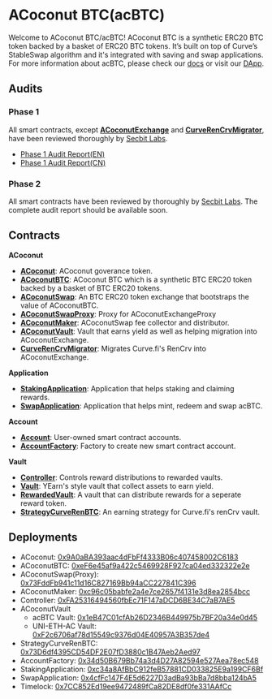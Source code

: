 # ACoconut BTC(acBTC)

Welcome to ACoconut BTC/acBTC! ACoconut BTC is a synthetic ERC20 BTC token backed by a basket of ERC20 BTC tokens. It’s built on top of Curve’s StableSwap algorithm and it's integrated with saving and swap applications. For more information about acBTC, please check our [docs](https://docs.acbtc.fi/) or visit our [DApp](https://app.acbtc.fi/).

## Audits
### Phase 1
All smart contracts, except [**ACoconutExchange**](./contracts/acoconut/ACoconutExchange.sol) and [**CurveRenCrvMigrator**](./contracts/acoconut/CurveRenCrvMigrator.sol), have been reviewed thoroughly by [Secbit Labs](https://secbit.io/).
 - [Phase 1 Audit Report(EN)](./audits/acBTC_Phase_One_Report_EN.pdf)
 - [Phase 1 Audit Report(CN)](./audits/acBTC_Phase_One_Report_CN.pdf)

### Phase 2
All smart contracts have been reviewed by thoroughly by [Secbit Labs](https://secbit.io/). The complete audit report should be available soon.

## Contracts

**ACoconut**
- [**ACoconut**](./contracts/acoconut/ACoconut.sol): ACoconut goverance token.
- [**ACoconutBTC**](./contracts/acoconut/ACoconutBTC.sol): ACoconut BTC which is a synthetic BTC ERC20 token backed by a basket of BTC ERC20 tokens.
- [**ACoconutSwap**](./contracts/acoconut/ACoconutSwap.sol): An BTC ERC20 token exchange that bootstraps the value of ACoconutBTC.
- [**ACoconutSwapProxy**](./contracts/acoconut/ACoconutSwapProxy.sol): Proxy for ACoconutExchangeProxy
- [**ACoconutMaker**](./contracts/acoconut/ACoconutMaker.sol): ACoconutSwap fee collector and distributor.
- [**ACoconutVault**](./contracts/acoconut/ACoconutVault.sol): Vault that earns yield as well as helping migration into ACoconutExchange.
- [**CurveRenCrvMigrator**](./contracts/acoconut/CurveRenCrvMigrator.sol): Migrates Curve.fi's RenCrv into ACoconutExchange.

**Application**
- [**StakingApplication**](./contracts/applications/StakingApplication.sol): Application that helps staking and claiming rewards.
- [**SwapApplication**](./contracts/applications/SwapApplication.sol): Application that helps mint, redeem and swap acBTC.

**Account**
- [**Account**](./contracts/account/Account.sol): User-owned smart contract accounts.
- [**AccountFactory**](./contracts/account/AccountFactory.sol): Factory to create new smart contract account.

**Vault**
- [**Controller**](./contracts/libraries/vaults/Controller.sol): Controls reward distributions to rewarded vaults.
- [**Vault**](./contracts/libraries/vaults/Vault.sol): YEarn's style vault that collect assets to earn yield.
- [**RewardedVault**](./contracts/libraries/vaults/RewardedVault.sol): A vault that can distribute rewards for a seperate reward token.
- [**StrategyCurveRenBTC**](./contracts/libraries/vaults/StrategyCurveRenBTC.sol): An earning strategy for Curve.fi's renCrv vault.
  
## Deployments
- ACoconut: [0x9A0aBA393aac4dFbFf4333B06c407458002C6183](https://etherscan.io/address/0x9A0aBA393aac4dFbFf4333B06c407458002C6183)
- ACoconutBTC: [0xeF6e45af9a422c5469928F927ca04ed332322e2e](https://etherscan.io/address/0xeF6e45af9a422c5469928F927ca04ed332322e2e)
- ACoconutSwap(Proxy): [0x73FddFb941c11d16C827169Bb94aCC227841C396](https://etherscan.io/address/0x73FddFb941c11d16C827169Bb94aCC227841C396)
- ACoconutMaker: [0xc96c05babfe2a4e7ce2657f4131e3d8ea2854bcc](https://etherscan.io/address/0xc96c05babfe2a4e7ce2657f4131e3d8ea2854bcc)
- Controller: [0xFA25316494560fbEc71F147aDCD6BE34C7aB7AE5](https://etherscan.io/address/0xFA25316494560fbEc71F147aDCD6BE34C7aB7AE5)
- ACoconutVault
  - acBTC Vault: [0x1eB47C01cfAb26D2346B449975b7BF20a34e0d45](https://etherscan.io/address/0x1eB47C01cfAb26D2346B449975b7BF20a34e0d45)
  - UNI-ETH-AC Vault: [0xF2c6706af78d15549c9376d04E40957A3B357de4](https://etherscan.io/address/0xf2c6706af78d15549c9376d04e40957a3b357de4)
- StrategyCurveRenBTC: [0x73D6df4395CD54DF2E07fD3880c1B47Aeb2Aed97](https://etherscan.io/address/0x73D6df4395CD54DF2E07fD3880c1B47Aeb2Aed97)
- AccountFactory: [0x34d50B679Bb74a3d4D27A82594e527Aea78ec548](https://etherscan.io/address/0x34d50B679Bb74a3d4D27A82594e527Aea78ec548)
- StakingApplication: [0xc34a8AfBbC912feB57881CD033825E9a199CF6Bf](https://etherscan.io/address/0xc34a8AfBbC912feB57881CD033825E9a199CF6Bf)
- SwapApplication: [0x4cfFc147F4E5d6227D3adBa93bBa7d8bba124bA5](https://etherscan.io/address/0x4cfFc147F4E5d6227D3adBa93bBa7d8bba124bA5)
- Timelock: [0x7CC852Ed19ee9472489fCa82DE8df0fe331AAfCc](https://etherscan.io/address/0x7CC852Ed19ee9472489fCa82DE8df0fe331AAfCc)
